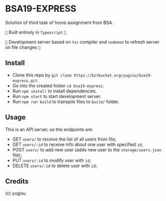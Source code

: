 # BSA19-EXPRESS
Solution of third task of home assignment from BSA.

`👾` Built entirely in `Typescript` `👾`

`🚧` Development server based on `tsc` compiler and `nodemon` to refresh server on file changes `🚧`

## Install
- Clone this repo by `git clone https://bitbucket.org/yugisu/bsa19-express.git`.
- Go into the created folder `cd bsa19-express`.
- Run `npm install` to install dependencies.
- Run `npm start` to start development server.
- Run `npm run build` to transpile files to `build/` folder.

## Usage
This is an API server, so the endpoints are:
- GET `users/` to receive the list of all users from file;
- GET `users/:id` to receive info about one user with specified `id`;
- POST `users/` to add new user (adds new user to the `storage/users.json` file);
- PUT `users/:id` to modify user with `id`;
- DELETE `users/:id` to delete user with `id`;

## Credits
(c) yugisu 